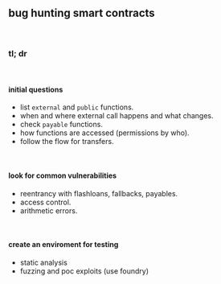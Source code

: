 ## bug hunting smart contracts

<br>

### tl; dr

<br>
  
#### initial questions 

* list `external` and `public` functions. 
* when and where external call happens and what changes.
* check `payable` functions.
* how functions are accessed (permissions by who).
* follow the flow for transfers.

<br>

#### look for common vulnerabilities

* reentrancy with flashloans, fallbacks, payables.
* access control.
* arithmetic errors.

<br>

#### create an enviroment for testing

* static analysis
* fuzzing and poc exploits (use foundry)

